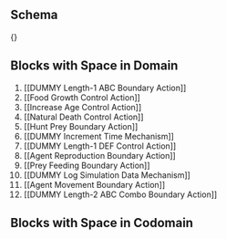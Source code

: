 ## Schema

{}

## Blocks with Space in Domain
1. [[DUMMY Length-1 ABC Boundary Action]]
2. [[Food Growth Control Action]]
3. [[Increase Age Control Action]]
4. [[Natural Death Control Action]]
5. [[Hunt Prey Boundary Action]]
6. [[DUMMY Increment Time Mechanism]]
7. [[DUMMY Length-1 DEF Control Action]]
8. [[Agent Reproduction Boundary Action]]
9. [[Prey Feeding Boundary Action]]
10. [[DUMMY Log Simulation Data Mechanism]]
11. [[Agent Movement Boundary Action]]
12. [[DUMMY Length-2 ABC Combo Boundary Action]]

## Blocks with Space in Codomain


